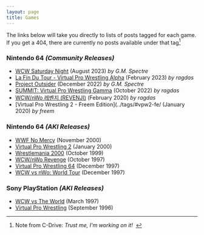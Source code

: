 ```yaml
---
layout: page
title: Games
---
```


The links below will take you directly to lists of posts tagged for each game.  If you get a 404, there are currently no posts available under that tag[^1]

[^1]: Note from C-Drive: *Trust me, I'm working on it!*&nbsp;&nbsp;

### Nintendo 64 *(Community Releases)*

- [WCW Saturday Night](../tags/#wcwsatnight) (August 2023) *by G.M. Spectre*
- [La Fin Du Tour - Virtual Pro Wrestling Alpha](../tags/#lfdt-vpwa) (February 2023) *by ragdas*
- [Project Outsider](../tags/#project-outsider) (December 2022) *by G.M. Spectre*
- [SUMMIT: Virtual Pro Wrestling Gamma](../tags/#summit) (October 2022) *by ragdas*
- [WCW/nWo 레벤지 (REVENJI)](../tags/#revenji) (February 2020) *by ragdas*
- [Virtual Pro Wrestling 2 - Freem Edition](../tags/#vpw2-fe/ (January 2020) *by freem*

### Nintendo 64 *(AKI Releases)*

- [WWF No Mercy](../tags/#nomercy) (November 2000)
- [Virtual Pro Wrestling 2](../tags/#vpw2) (January 2000)
- [Wrestlemania 2000](../tags/#wm2k) (October 1999)
- [WCW/nWo Revenge](../tags/#revenge) (October 1997)
- [Virtual Pro Wrestling 64](../tags/#vpw64) (December 1997)
- [WCW vs nWo: World Tour](../tags/#worldtour) (December 1997)

### Sony PlayStation *(AKI Releases)*

- [WCW vs The World](../tags/#vsworld) (March 1997)
- [Virtual Pro Wrestling](../tags/#vpw) (September 1996)





